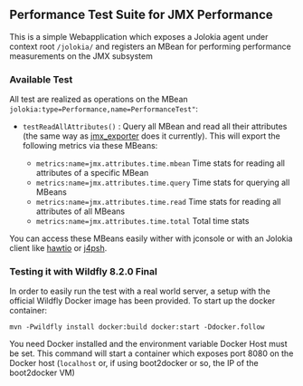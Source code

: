## Performance Test Suite for JMX Performance

This is a simple Webapplication which exposes a Jolokia agent under
context root `/jolokia/` and registers an MBean for performing
performance measurements on the JMX subsystem

### Available Test

All test are realized as operations on the MBean
`jolokia:type=Performance,name=PerformanceTest"`:

* `testReadAllAttributes()` : Query all MBean and read all their
  attributes (the same way as
  [jmx_exporter](https://github.com/prometheus/jmx_exporter) does it
  currently). This will export the following metrics via these MBeans:
  
  - `metrics:name=jmx.attributes.time.mbean` Time stats for reading
    all attributes of a specific MBean
  - `metrics:name=jmx.attributes.time.query` Time stats for querying
    all MBeans
  - `metrics:name=jmx.attributes.time.read` Time stats for reading all
    attributes of all MBeans
  - `metrics:name=jmx.attributes.time.total` Total time stats

You can access these MBeans easily wither with jconsole or with an
Jolokia client like [hawtio](http://hawt.io) or
[j4psh](http://www.jmx4perl.org). 

### Testing it with Wildfly 8.2.0 Final

In order to easily run the test with a real world server, a setup with
the official Wildfly Docker image has been provided. To start up the
docker container:

    mvn -Pwildfly install docker:build docker:start -Ddocker.follow

You need Docker installed and the environment variable Docker Host
must be set. This command will start a container which exposes port
8080 on the Docker host (`localhost` or, if using boot2docker or so, the
IP of the boot2docker VM)

